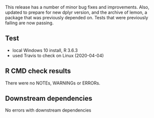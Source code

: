 This release has a number of minor bug fixes and improvements. Also, updated to prepare for new dplyr version, and the archive of lemon, a package that was previously depended on. Tests that were previously failing are now passing.

## Test

* local Windows 10 install, R 3.6.3
* used Travis to check on Linux (2020-04-04)

## R CMD check results

There were no NOTEs, WARNINGs or ERRORs.

## Downstream dependencies

No errors with downstream dependencies
